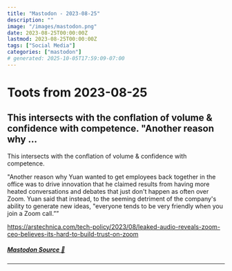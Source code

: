 ```yaml
---
title: "Mastodon - 2023-08-25"
description: ""
image: "/images/mastodon.png"
date: 2023-08-25T00:00:00Z
lastmod: 2023-08-25T00:00:00Z
tags: ["Social Media"]
categories: ["mastodon"]
# generated: 2025-10-05T17:59:09-07:00
---
```


# Toots from 2023-08-25

## This intersects with the conflation of volume & confidence with competence.  "Another reason why ...

This intersects with the conflation of volume & confidence with competence.

"Another reason why Yuan wanted to get employees back together in the office was to drive innovation that he claimed results from having more heated conversations and debates that just don't happen as often over Zoom. Yuan said that instead, to the seeming detriment of the company's ability to generate new ideas, "everyone tends to be very friendly when you join a Zoom call.””

<https://arstechnica.com/tech-policy/2023/08/leaked-audio-reveals-zoom-ceo-believes-its-hard-to-build-trust-on-zoom>

##### [Mastodon Source 🐘](https://hachyderm.io/@mweagle/110947736368111759)

---

